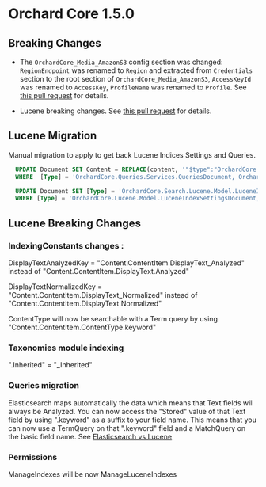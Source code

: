 # Orchard Core 1.5.0

## Breaking Changes

* The `OrchardCore_Media_AmazonS3` config section was changed: `RegionEndpoint` was renamed to `Region` and extracted from `Credentials` section to the root section of `OrchardCore_Media_AmazonS3`, `AccessKeyId` was renamed to `AccessKey`, `ProfileName` was renamed to `Profile`. See [this pull request](https://github.com/OrchardCMS/OrchardCore/pull/11871) for details.

* Lucene breaking changes. See [this pull request](https://github.com/OrchardCMS/OrchardCore/pull/11052) for details.

## Lucene Migration

Manual migration to apply to get back Lucene Indices Settings and Queries.

```sql
  UPDATE Document SET Content = REPLACE(content, '"$type":"OrchardCore.Lucene.LuceneQuery, OrchardCore.Lucene"', '"$type":"OrchardCore.Search.Lucene.LuceneQuery, OrchardCore.Search.Lucene"')
  WHERE  [Type] = 'OrchardCore.Queries.Services.QueriesDocument, OrchardCore.Queries'

  UPDATE Document SET [Type] = 'OrchardCore.Search.Lucene.Model.LuceneIndexSettingsDocument, OrchardCore.Search.Lucene'
  WHERE [Type] = 'OrchardCore.Lucene.Model.LuceneIndexSettingsDocument, OrchardCore.Lucene'
```

## Lucene Breaking Changes

### IndexingConstants changes : 

DisplayTextAnalyzedKey = "Content.ContentItem.DisplayText_Analyzed" instead of "Content.ContentItem.DisplayText.Analyzed"

DisplayTextNormalizedKey = "Content.ContentItem.DisplayText_Normalized" instead of "Content.ContentItem.DisplayText.Normalized"

ContentType will now be searchable with a Term query by using "Content.ContentItem.ContentType.keyword"

### Taxonomies module indexing

".Inherited" = "_Inherited"

### Queries migration

Elasticsearch maps automatically the data which means that Text fields will always be Analyzed. You can now access the "Stored" value of that Text field by using ".keyword" as a suffix to your field name. This means that you can now use a TermQuery on that ".keyword" field and a MatchQuery on the basic field name. See [Elasticsearch vs Lucene](../reference/modules/Elasticsearch/README.md#elasticsearch-vs-lucene)

### Permissions

ManageIndexes will be now ManageLuceneIndexes